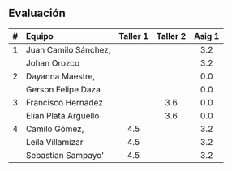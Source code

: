 ## Evaluación
| # | Equipo        | Taller 1 |Taller 2 | Asig 1 |
|:-:|:-----         |:-----:   |:-----:  |:-----: |            
| 1 |Juan Camilo Sánchez,|     |         |  3.2   |
|   |Johan Orozco   |          |         |  3.2   |
| 2 |Dayanna Maestre,|         |         |  0.0   | 
|   |Gerson Felipe Daza|       |         |  0.0   |
| 3 |Francisco Hernadez|       |   3.6   |  0.0   |
|   |Elian Plata Arguello |    |   3.6   |  0.0   |
| 4 |Camilo Gómez,     |  4.5  |         |  3.2   |
|   |Leila Villamizar  |  4.5  |         |  3.2   |
|   |Sebastian Sampayo'|  4.5  |         |  3.2   |
